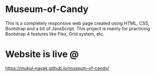 # Museum-of-Candy
This is a completely responsive web page created using HTML, CSS, Bootstrap and a bit of JavaScript.
This project is mainly for practicing Bootstrap 4 features like Flex, Grid system, etc.
# Website is live @
https://mukul-nayak.github.io/museum-of-candy/
